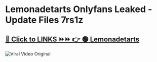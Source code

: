 
 # Lemonadetarts Onlyfans Leaked - Update Files 7rs1z

## <h2><a href="https://clipsfans.com/Lemonadetarts&ref=git">🔗 Click to LINKS ⏩⏩ 👉 🟢 Lemonadetarts </a></h2>

<a href="https://clipsfans.com/Lemonadetarts&ref=git" rel="nofollow" data-target="animated-image.originalLink"><img src="https://i.ibb.co.com/xMMVF88/686577567.gif" alt="Viral Video Original" style="max-width: 100%; display: inline-block;" data-target="animated-image.originalImage"></a>

